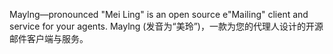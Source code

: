 Maylng—pronounced "Mei Ling" is an open source e"Mailing" client and service for your agents. 
Maylng (发音为“美玲”)，一款为您的代理人设计的开源邮件客户端与服务。
